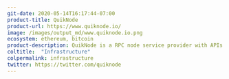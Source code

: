 ```yaml
---
git-date: 2020-05-14T16:17:44-07:00
product-title: QuikNode
product-url: https://www.quiknode.io/
image: /images/output_md/www.quiknode.io.png
ecosystem: ethereum, bitcoin
product-description: QuikNode is a RPC node service provider with APIs & dedicated nodes available.
coltitle:  "Infrastructure"
colpermalink: infrastructure
twitter: https://twitter.com/quiknode
---
```

